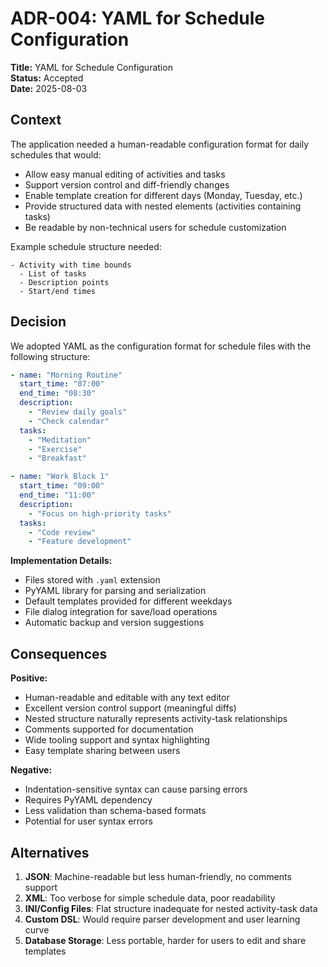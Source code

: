 # ADR-004: YAML for Schedule Configuration

**Title:** YAML for Schedule Configuration  
**Status:** Accepted  
**Date:** 2025-08-03  

## Context

The application needed a human-readable configuration format for daily schedules that would:

- Allow easy manual editing of activities and tasks
- Support version control and diff-friendly changes
- Enable template creation for different days (Monday, Tuesday, etc.)
- Provide structured data with nested elements (activities containing tasks)
- Be readable by non-technical users for schedule customization

Example schedule structure needed:
```
- Activity with time bounds
  - List of tasks
  - Description points
  - Start/end times
```

## Decision

We adopted YAML as the configuration format for schedule files with the following structure:

```yaml
- name: "Morning Routine"
  start_time: "07:00"
  end_time: "08:30"
  description:
    - "Review daily goals"
    - "Check calendar"
  tasks:
    - "Meditation"
    - "Exercise"
    - "Breakfast"

- name: "Work Block 1"
  start_time: "09:00"
  end_time: "11:00"
  description:
    - "Focus on high-priority tasks"
  tasks:
    - "Code review"
    - "Feature development"
```

**Implementation Details:**
- Files stored with `.yaml` extension
- PyYAML library for parsing and serialization
- Default templates provided for different weekdays
- File dialog integration for save/load operations
- Automatic backup and version suggestions

## Consequences

**Positive:**
- Human-readable and editable with any text editor
- Excellent version control support (meaningful diffs)
- Nested structure naturally represents activity-task relationships
- Comments supported for documentation
- Wide tooling support and syntax highlighting
- Easy template sharing between users

**Negative:**
- Indentation-sensitive syntax can cause parsing errors
- Requires PyYAML dependency
- Less validation than schema-based formats
- Potential for user syntax errors

## Alternatives

1. **JSON**: Machine-readable but less human-friendly, no comments support
2. **XML**: Too verbose for simple schedule data, poor readability
3. **INI/Config Files**: Flat structure inadequate for nested activity-task data
4. **Custom DSL**: Would require parser development and user learning curve
5. **Database Storage**: Less portable, harder for users to edit and share templates
